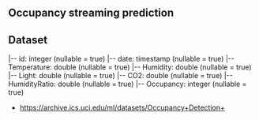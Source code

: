 ## Occupancy streaming prediction 





## Dataset 
|-- id: integer (nullable = true)
 |-- date: timestamp (nullable = true)
 |-- Temperature: double (nullable = true)
 |-- Humidity: double (nullable = true)
 |-- Light: double (nullable = true)
 |-- CO2: double (nullable = true)
 |-- HumidityRatio: double (nullable = true)
 |-- Occupancy: integer (nullable = true)



- https://archive.ics.uci.edu/ml/datasets/Occupancy+Detection+